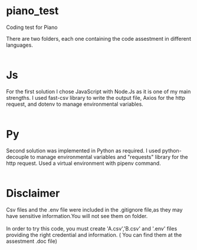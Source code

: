 # piano_test
Coding test for Piano

There are two folders, each one containing the code assestment in different languages. 
<br/>
<br/>
# Js
For the first solution I chose JavaScript with Node.Js as it is one of my main strengths. I used fast-csv library to write the output file, Axios for the http request, and dotenv to manage environmental variables.
<br/>
<br/>
# Py
Second solution was implemented in Python as required. I used python-decouple to manage environmental variables and "requests" library for the http request. Used a virtual environment with pipenv command.
<br/>
<br/>

# Disclaimer
Csv files and the .env file were included in the .gitignore file,as they may have sensitive information.You will not see them on folder.
<br/>
<br/>
In order to try this code, you must create 'A.csv','B.csv' and '.env' files providing the right credential and information. ( You can find them at the assestment .doc file)



